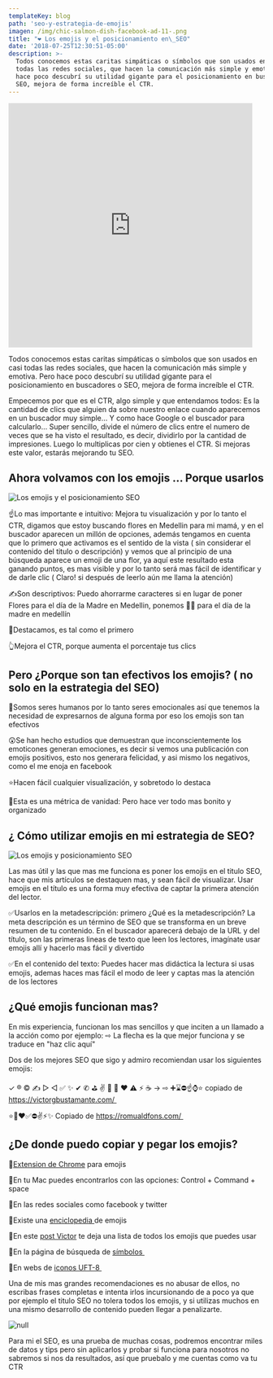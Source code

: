 ```yaml
---
templateKey: blog
path: 'seo-y-estrategia-de-emojis'
imagen: /img/chic-salmon-dish-facebook-ad-11-.png
title: "❤️ Los emojis y el posicionamiento en\_SEO"
date: '2018-07-25T12:30:51-05:00'
description: >-
  Todos conocemos estas caritas simpáticas o símbolos que son usados en casi
  todas las redes sociales, que hacen la comunicación más simple y emotiva. Pero
  hace poco descubrí su utilidad gigante para el posicionamiento en buscadores o
  SEO, mejora de forma increíble el CTR.
---
```

<iframe src="https://giphy.com/embed/3osxYrIA5IjCuh3JgQ" width="480" height="480" frameBorder="0" class="giphy-embed" allowFullScreen></iframe>

Todos conocemos estas caritas simpáticas o símbolos que son usados en casi todas las redes sociales, que hacen la comunicación más simple y emotiva. Pero hace poco descubrí su utilidad gigante para el posicionamiento en buscadores o SEO, mejora de forma increíble el CTR.

Empecemos por que es el CTR, algo simple y que entendamos todos: Es la cantidad de clics que alguien da sobre nuestro enlace cuando aparecemos en un buscador muy simple… Y como hace Google o el buscador para calcularlo… Super sencillo, divide el número de clics entre el numero de veces que se ha visto el resultado, es decir, dividirlo por la cantidad de impresiones. Luego lo multiplicas por cien y obtienes el CTR. Si mejoras este valor, estarás mejorando tu SEO. 



## Ahora volvamos con los emojis … Porque usarlos

![Los emojis y el posicionamiento SEO](/img/chic-salmon-dish-facebook-ad-11-.png)

☝️Lo mas importante e intuitivo: Mejora tu visualización y por lo tanto el CTR, digamos que estoy buscando flores en Medellin para mi mamá, y en el buscador aparecen un millón de opciones, además tengamos en cuenta que lo primero que activamos es el sentido de la vista ( sin considerar el contenido del titulo o descripción) y vemos que al principio de una búsqueda aparece un emoji de una flor, ya aquí este resultado esta ganando puntos, es mas visible y por lo tanto será mas fácil de identificar y de darle clic ( Claro! si después de leerlo aún me llama la atención)

✍️Son descriptivos: Puedo ahorrarme caracteres si en lugar de poner Flores para el día de la Madre en Medellin, ponemos 🌸🌹 para el día de la madre en medellín

🚀Destacamos, es tal como el primero 

👆Mejora el CTR, porque aumenta el porcentaje tus clics

## Pero ¿Porque son tan efectivos los emojis? ( no solo en la estrategia del SEO) 

🤔Somos seres humanos por lo tanto seres emocionales así que tenemos la necesidad de expresarnos de alguna forma por eso los emojis son tan efectivos

😲Se han hecho estudios que demuestran que inconscientemente los emoticones generan emociones, es decir si vemos una publicación con emojis positivos, esto nos generara felicidad, y asi mismo los negativos, como el me enoja en facebook 

⭐️Hacen fácil cualquier visualización, y sobretodo lo destaca

💜Esta es una métrica de vanidad: Pero hace ver todo mas bonito y organizado

## ¿ Cómo utilizar emojis en mi estrategia de SEO?

![Los emojis y posicionamiento SEO](/img/screen-shot-2018-07-24-at-12.40.11-pm.png)

Las mas útil y las que mas me funciona es poner los emojis en el titulo SEO, hace que mis artículos se destaquen mas, y sean fácil de visualizar. Usar emojis en el título es una forma muy efectiva de captar la primera atención del lector.

✅Usarlos en la metadescripción: primero ¿Qué es la metadescripción? La meta descripción es un término de SEO que se transforma en un breve resumen de tu contenido. En el buscador aparecerá debajo de la URL y del título, son las primeras lineas de texto que leen los lectores, imagínate usar emojis allí y hacerlo mas fácil y divertido

✅En el contenido del texto: Puedes hacer mas didáctica la lectura si usas emojis, ademas haces mas fácil el modo de leer y captas mas la atención de los lectores

## ¿Qué emojis funcionan mas?

En mis experiencia, funcionan los mas sencillos y que inciten a un llamado a la acción como por ejemplo: ⇨ La flecha es la que mejor funciona y se traduce en "haz clic aquí"

Dos de los mejores SEO que sigo y admiro recomiendan usar los siguientes emojis: 

✓ ® © ✍ ▷ ◁ ✅ ✨ ✔ ✆ ⛳ ✌️ 🥇 🎯 ❤️ ⚠️ ⚡ ☕ → ⇨ ➕⌛⛔☝⌚⭐ copiado de https://victorgbustamante.com/ 

⭐️🥇❤️✅⛔️✌️⚡️✨ Copiado de https://romualdfons.com/ 

## ¿De donde puedo copiar y pegar los emojis?

👾[Extension de Chrome](https://chrome.google.com/webstore/detail/emoji-keyboard-emojis-for/fbcgkphadgmbalmlklhbdagcicajenei) para emojis 

👾En tu Mac puedes encontrarlos con las opciones: Control + Command + space 

👾En las redes sociales como facebook y twitter

👾Existe una [enciclopedia ](https://emojipedia.org/)de emojis 

👾En este [post Victor](https://victorgbustamante.com/iconos-para-meta-descripcion-en-google/) te deja una lista de todos los emojis que puedes usar 

👾En la página de búsqueda de [símbolos ](https://es.piliapp.com/symbol/)

👾En webs de [iconos UFT-8 ](https://www.utf8icons.com/favourites)

Una de mis mas grandes recomendaciones es no abusar de ellos, no escribas frases completas e intenta irlos incursionando de a poco ya que por ejemplo el titulo SEO no tolera todos los emojis, y si utilizas muchos en una mismo desarrollo de contenido pueden llegar a penalizarte. 

![null](/img/0_axjaajw2blwzsj6c.png)

Para mi el SEO, es una prueba de muchas cosas, podremos encontrar miles de datos y tips pero sin aplicarlos y probar si funciona para nosotros no sabremos si nos da resultados, así que pruebalo y me cuentas como va tu CTR
